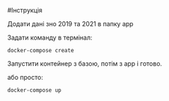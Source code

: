 #Інструкція

Додати дані зно 2019 та 2021 в папку app

Задати команду в термінал:
```bach
docker-compose create
```
Запустити контейнер з базою, потім з app і готово.

або просто:
```bach
docker-compose up
```